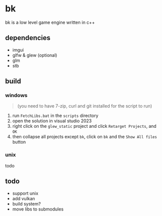 # bk

bk is a low level game engine written in c++

## dependencies

- imgui
- glfw & glew (optional)
- glm
- stb

## build

### windows

> (you need to have 7-zip, curl and git installed for the script to run)  
1. run `FetchLibs.bat` in the `scripts` directory  
2. open the solution in visual studio 2023  
3. right click on the `glew_static` project and click `Retarget Projects`, and `OK`  
4. then collapse all projects except `bk`, click on `bk` and the `Show All files` button

### unix

todo

## todo
- support unix
- add vulkan
- build system?
- move libs to submodules